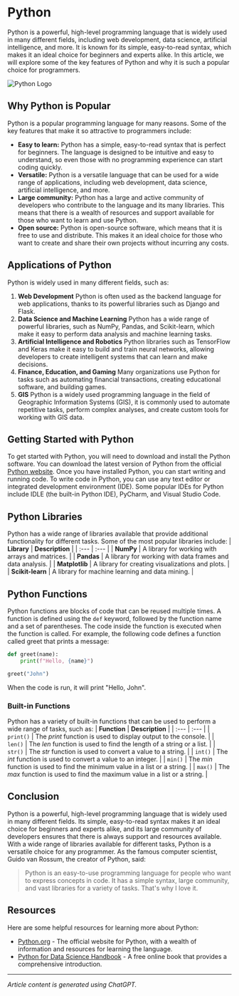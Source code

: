 # Python

Python is a powerful, high-level programming language that is widely used in many different fields,
including web development, data science, artificial intelligence, and more. It is known for its simple,
easy-to-read syntax, which makes it an ideal choice for beginners and experts alike. In this article,
we will explore some of the key features of Python and why it is such a popular choice for
programmers.

![Python Logo](https://www.python.org/static/community_logos/python-logo-master-v3-TM-flattened.png)

## Why Python is Popular

Python is a popular programming language for many reasons. Some of the key features that make
it so attractive to programmers include:
- **Easy to learn:** Python has a simple, easy-to-read syntax that is perfect for beginners. The
language is designed to be intuitive and easy to understand, so even those with no
programming experience can start coding quickly.
- **Versatile:** Python is a versatile language that can be used for a wide range of applications,
including web development, data science, artificial intelligence, and more.
- **Large community:** Python has a large and active community of developers who contribute to
the language and its many libraries. This means that there is a wealth of resources and support
available for those who want to learn and use Python.
- **Open source:** Python is open-source software, which means that it is free to use and
distribute. This makes it an ideal choice for those who want to create and share their own
projects without incurring any costs.

## Applications of Python

Python is widely used in many different fields, such as:
1. **Web Development** Python is often used as the backend language for web applications,
thanks to its powerful libraries such as Django and Flask.
2. **Data Science and Machine Learning** Python has a wide range of powerful libraries, such as
NumPy, Pandas, and Scikit-learn, which make it easy to perform data analysis and machine
learning tasks.
3. **Artificial Intelligence and Robotics** Python libraries such as TensorFlow and Keras make it
easy to build and train neural networks, allowing developers to create intelligent systems that
can learn and make decisions.
4. **Finance, Education, and Gaming** Many organizations use Python for tasks such as
automating financial transactions, creating educational software, and building games.
5. **GIS** Python is a widely used programming language in the field of Geographic Information
Systems (GIS), it is commonly used to automate repetitive tasks, perform complex analyses,
and create custom tools for working with GIS data.

## Getting Started with Python

To get started with Python, you will need to download and install the Python software. You can
download the latest version of Python from the official [Python website](https://www.python.org/downloads). Once you have installed Python, you can start writing and running code.
To write code in Python, you can use any text editor or integrated development environment (IDE).
Some popular IDEs for Python include IDLE (the built-in Python IDE), PyCharm, and Visual Studio
Code.

## Python Libraries

Python has a wide range of libraries available that provide additional functionality for different
tasks. Some of the most popular libraries include:
| **Library**      | **Description**                                           |
| :---             | :---                                                      |
| **NumPy**        | A library for working with arrays and matrices.           |
| **Pandas**       | A library for working with data frames and data analysis. |
| **Matplotlib**   | A library for creating visualizations and plots.          |
| **Scikit-learn** | A library for machine learning and data mining.           |

## Python Functions

Python functions are blocks of code that can be reused multiple times. A function is defined using
the `def` keyword, followed by the function name and a set of parentheses. The code inside the
function is executed when the function is called.
For example, the following code defines a function called greet that prints a message:
```python
def greet(name):
    print(f"Hello, {name}")

greet("John")
```
When the code is run, it will print "Hello, John".

### Built-in Functions

Python has a variety of built-in functions that can be used to perform a wide range of tasks, such
as:
| **Function** | **Description**                                                             |
| :---         | :---                                                                        |
| `print()`    | The *print* function is used to display output to the console.              |
| `len()`      | The *len* function is used to find the length of a string or a list.        |
| `str()`      | The *str* function is used to convert a value to a string.                  |
| `int()`      | The *int* function is used to convert a value to an integer.                |
| `min()`      | The *min* function is used to find the minimum value in a list or a string. |
| `max()`      | The *max* function is used to find the maximum value in a list or a string. |

## Conclusion

Python is a powerful, high-level programming language that is widely used in many different fields.
Its simple, easy-to-read syntax makes it an ideal choice for beginners and experts alike, and its
large community of developers ensures that there is always support and resources available. With
a wide range of libraries available for different tasks, Python is a versatile choice for any
programmer.
As the famous computer scientist, Guido van Rossum, the creator of Python, said:
> Python is an easy-to-use programming language for people who want to express concepts in
> code. It has a simple syntax, large community, and vast libraries for a variety of tasks. That's
> why I love it.

## Resources

Here are some helpful resources for learning more about Python:
- [Python.org](https://www.python.org/) - The official website for Python, with a wealth of information and resources for
learning the language.
- [Python for Data Science Handbook](https://jakevdp.github.io/PythonDataScienceHandbook/) - A free online book that provides a comprehensive introduction.

___

*Article content is generated using ChatGPT.*